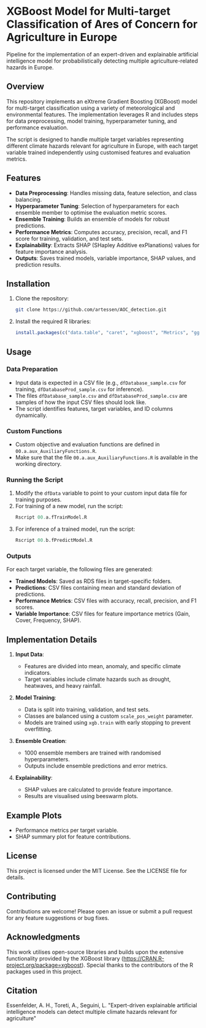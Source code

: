 # XGBoost Model for Multi-target Classification of Ares of Concern for Agriculture in Europe
Pipeline for the implementation of an expert-driven and explainable artificial intelligence model for probabilistically detecting multiple agriculture-related hazards in Europe. 

## Overview
This repository implements an eXtreme Gradient Boosting (XGBoost) model for multi-target classification using a variety of meteorological and environmental features. The implementation leverages R and includes steps for data preprocessing, model training, hyperparameter tuning, and performance evaluation.

The script is designed to handle multiple target variables representing different climate hazards relevant for agriculture in Europe, with each target variable trained independently using customised features and evaluation metrics.

## Features
- **Data Preprocessing**: Handles missing data, feature selection, and class balancing.
- **Hyperparameter Tuning**: Selection of hyperparameters for each ensemble member to optimise the evaluation metric scores.
- **Ensemble Training**: Builds an ensemble of models for robust predictions.
- **Performance Metrics**: Computes accuracy, precision, recall, and F1 score for training, validation, and test sets.
- **Explainability**: Extracts SHAP (SHapley Additive exPlanations) values for feature importance analysis.
- **Outputs**: Saves trained models, variable importance, SHAP values, and prediction results.

## Installation
1. Clone the repository:
   ```bash
   git clone https://github.com/artessen/AOC_detection.git
   ```
2. Install the required R libraries:
   ```R
   install.packages(c("data.table", "caret", "xgboost", "Metrics", "ggplot2", "parallel", "lubridate", "reshape2", "haven", "dplyr", "matrixStats", "tidyverse"))
   ```

## Usage

### Data Preparation
- Input data is expected in a CSV file (e.g., `dfDatabase_sample.csv` for training, `dfDatabaseProd_sample.csv` for inference).
- The files `dfDatabase_sample.csv` and `dfDatabaseProd_sample.csv` are samples of how the input CSV files should look like. 
- The script identifies features, target variables, and ID columns dynamically.

### Custom Functions
- Custom objective and evaluation functions are defined in `00.a.aux_AuxiliaryFunctions.R`.
- Make sure that the file `00.a.aux_AuxiliaryFunctions.R` is available in the working directory.

### Running the Script
1. Modify the `dfData` variable to point to your custom input data file for training purposes.
2. For training of a new model, run the script:
   ```R
   Rscript 00.a.fTrainModel.R
   ```
3. For inference of a trained model, run the script:
   ```R
   Rscript 00.b.fPredictModel.R
   ```

### Outputs
For each target variable, the following files are generated:
- **Trained Models**: Saved as RDS files in target-specific folders.
- **Predictions**: CSV files containing mean and standard deviation of predictions.
- **Performance Metrics**: CSV files with accuracy, recall, precision, and F1 scores.
- **Variable Importance**: CSV files for feature importance metrics (Gain, Cover, Frequency, SHAP).

## Implementation Details
1. **Input Data**: 
   - Features are divided into mean, anomaly, and specific climate indicators.
   - Target variables include climate hazards such as drought, heatwaves, and heavy rainfall.

2. **Model Training**:
   - Data is split into training, validation, and test sets.
   - Classes are balanced using a custom `scale_pos_weight` parameter.
   - Models are trained using `xgb.train` with early stopping to prevent overfitting.

3. **Ensemble Creation**:
   - 1000 ensemble members are trained with randomised hyperparameters.
   - Outputs include ensemble predictions and error metrics.

4. **Explainability**:
   - SHAP values are calculated to provide feature importance.
   - Results are visualised using beeswarm plots.

## Example Plots
- Performance metrics per target variable.
- SHAP summary plot for feature contributions.

## License
This project is licensed under the MIT License. See the LICENSE file for details.

## Contributing
Contributions are welcome! Please open an issue or submit a pull request for any feature suggestions or bug fixes.

## Acknowledgments
This work utilises open-source libraries and builds upon the extensive functionality provided by the XGBoost library (https://CRAN.R-project.org/package=xgboost). Special thanks to the contributors of the R packages used in this project.

## Citation
Essenfelder, A. H., Toreti, A., Seguini, L. "Expert-driven explainable artificial intelligence models can detect multiple climate hazards relevant for agriculture"
